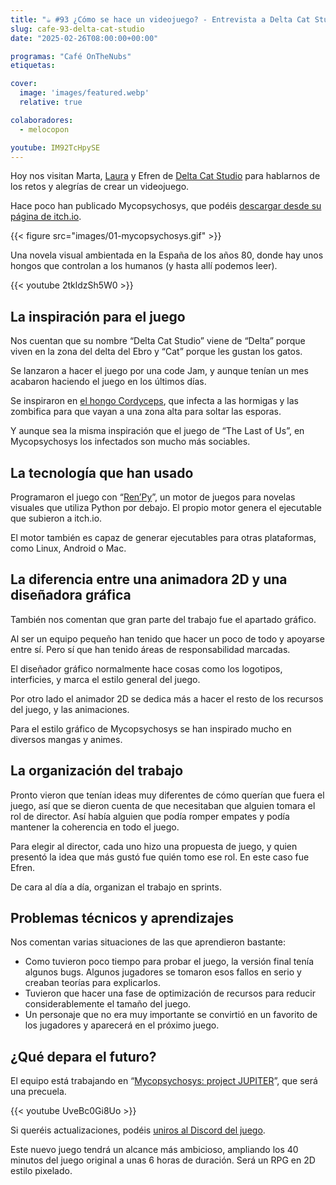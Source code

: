 ```yaml
---
title: "☕️ #93 ¿Cómo se hace un videojuego? - Entrevista a Delta Cat Studio"
slug: cafe-93-delta-cat-studio
date: "2025-02-26T08:00:00+00:00"

programas: "Café OnTheNubs"
etiquetas:

cover:
  image: 'images/featured.webp'
  relative: true

colaboradores:
  - melocopon

youtube: IM92TcHpySE
---
```

Hoy nos visitan Marta, [Laura](https://www.gatdesucre.com/) y Efren de [Delta Cat Studio](https://deltacatstudio.com) para hablarnos de los retos y alegrías de crear un videojuego.

Hace poco han publicado Mycopsychosys, que podéis [descargar desde su página de itch.io](https://delta-cat-studio.itch.io/mycopsychosys).

{{< figure src="images/01-mycopsychosys.gif" >}}

Una novela visual ambientada en la España de los años 80, donde hay unos hongos que controlan a los humanos (y hasta allí podemos leer).

{{< youtube 2tkldzSh5W0 >}}

## La inspiración para el juego

Nos cuentan que su nombre “Delta Cat Studio” viene de “Delta” porque viven en la zona del delta del Ebro y “Cat” porque les gustan los gatos.

Se lanzaron a hacer el juego por una code Jam, y aunque tenían un mes acabaron haciendo el juego en los últimos días.

Se inspiraron en [el hongo Cordyceps](https://es.wikipedia.org/wiki/Cordyceps), que infecta a las hormigas y las zombifica para que vayan a una zona alta para soltar las esporas.

Y aunque sea la misma inspiración que el juego de “The Last of Us”, en Mycopsychosys los infectados son mucho más sociables.

## La tecnología que han usado

Programaron el juego con “[Ren’Py](https://www.renpy.org)”, un motor de juegos para novelas visuales que utiliza Python por debajo. El propio motor genera el ejecutable que subieron a itch.io.

El motor también es capaz de generar ejecutables para otras plataformas, como Linux, Android o Mac.

## La diferencia entre una animadora 2D y una diseñadora gráfica

También nos comentan que gran parte del trabajo fue el apartado gráfico.

Al ser un equipo pequeño han tenido que hacer un poco de todo y apoyarse entre sí. Pero sí que han tenido áreas de responsabilidad marcadas.

El diseñador gráfico normalmente hace cosas como los logotipos, interficies, y marca el estilo general del juego.

Por otro lado el animador 2D se dedica más a hacer el resto de los recursos del juego, y las animaciones.

Para el estilo gráfico de Mycopsychosys se han inspirado mucho en diversos mangas y animes.

## La organización del trabajo

Pronto vieron que tenían ideas muy diferentes de cómo querían que fuera el juego, así que se dieron cuenta de que necesitaban que alguien tomara el rol de director. Así había alguien que podía romper empates y podía mantener la coherencia en todo el juego.

Para elegir al director, cada uno hizo una propuesta de juego, y quien presentó la idea que más gustó fue quién tomo ese rol. En este caso fue Efren.

De cara al día a día, organizan el trabajo en sprints.

## Problemas técnicos y aprendizajes

Nos comentan varias situaciones de las que aprendieron bastante:

- Como tuvieron poco tiempo para probar el juego, la versión final tenía algunos bugs. Algunos jugadores se tomaron esos fallos en serio y creaban teorías para explicarlos.
- Tuvieron que hacer una fase de optimización de recursos para reducir considerablemente el tamaño del juego.
- Un personaje que no era muy importante se convirtió en un favorito de los jugadores y aparecerá en el próximo juego.

## ¿Qué depara el futuro?

El equipo está trabajando en “[Mycopsychosys: project JUPITER](https://delta-cat-studio.itch.io/projectjupiter)”, que será una precuela.

{{< youtube UveBc0Gi8Uo >}}

Si queréis actualizaciones, podéis [uniros al Discord del juego](https://l.instagram.com/?u=https%3A%2F%2Fdiscord.gg%2FZzNxAFSsDc%3Ffbclid%3DPAZXh0bgNhZW0CMTEAAabFEGT_IzxW1RhpTn3n2DECBe6YgEMonuFxCXUBMOInz0lmRB1yIcmyA20_aem_zhf4O738oF5TPAlze4x_4g&e=AT0kT4nw7PNB-GtIOfDVvA_YvO68G4_KkBoWSSzgIyt_gBBPralPa0tE_ofm3XW35FQsS2wNsNk5-dDHTnXIrbgU60L0Kfe6rKToXg).

Este nuevo juego tendrá un alcance más ambicioso, ampliando los 40 minutos del juego original a unas 6 horas de duración. Será un RPG en 2D estilo pixelado.
